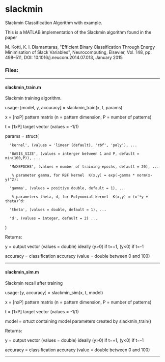 # slackmin
Slackmin Classification Algorithm with example.

This is a MATLAB implementation of the Slackmin algorithm found in the paper

M. Kotti, K. I. Diamantaras, "Efficient Binary Classification Through Energy Minimisation of Slack Variables",
Neurocomputing, Elsevier, Vol. 148, pp. 498–511, DOI: 10.1016/j.neucom.2014.07.013, January 2015

### Files:

----------

#### slackmin_train.m
Slackmin training algorithm.

usage: [model, y, accuracy] = slackmin_train(x, t, params)

   x = [nxP] pattern matrix
       (n = pattern dimension, P = number of patterns)
       
   t = [1xP] target vector (values = -1/1)
   
   params = struct(
   
      'kernel', (values = 'linear'(default), 'rbf', 'poly'), ...
      
      'BASIS_SIZE', (values = interger between 1 and P, default = min(100,P)), ...
      
      'MAXEPOCHS', (values = number of training epochs, default = 20), ...
      
       % parameter gamma, for RBF kernel  K(x,y) = exp(-gamma * norm(x-y)^2):
       
      'gamma', (values = positive double, default = 1), ...
      
       % parameters theta, d, for Polynomial kernel  K(x,y) = (x'*y + theta)^d:
       
      'theta', (values = double, default = 1), ...
      
      'd', (values = integer, default = 2) ...
      
   )

Returns:

   y = output vector (values = double)
       ideally (y>0) if t=+1,  (y<0) if t=-1
       
   accuracy = classification accuracy (value = double between 0 and 100)

-----------

#### slackmin_sim.m
Slackmin recall after training

usage: [y, accuracy] = slackmin_sim(x, t, model)

   x = [nxP] pattern matrix
     (n = pattern dimension, P = number of patterns)

   t = [1xP] target vector (values = -1/1)

   model = srtuct containing model parameters created by slackmin_train()



Returns:

   y = output vector (values = double)
     ideally (y>0) if t=+1,  (y<0) if t=-1

   accuracy = classification accuracy (value = double between 0 and 100)

----------
